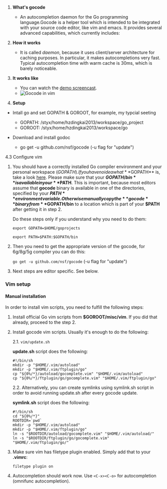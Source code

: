 1. **What's gocode**
    - An autocompletion daemon for the Go programming language.Gocode is a helper tool which is intended to be integrated with your source code editor, like vim and emacs. It provides several advanced capabilities, which currently includes:

2. **How it works**
    - It is called *daemon*, because it uses client/server architecture for caching purposes. In particular, it makes autocompletions very fast. Typical autocompletion time with warm cache is 30ms, which is barely noticeable.

3. **It works like**
    - You can watch the [demo screencast](http://nosmileface.ru/images/gocode-demo.swf).
    - ![Gocode in vim](http://nosmileface.ru/images/gocode-screenshot.png)

4. **Setup**

- Intall go and set GOPATH & GOROOT, for example, my typcial seeting
    - GOPATH: /styx/home/hzdingkai2013/workspace/go_project
    - GOROOT: /styx/home/hzdingkai2013/workspace/go

- Download and install godoc
    - go get -u github.com/nsf/gocode (-u flag for "update")

4.3 Configure vim 
    

 1. You should have a correctly installed Go compiler environment and your personal workspace ($GOPATH). If you have no idea what **$GOPATH** is, take a look [here](http://golang.org/doc/code.html). Please make sure that your **$GOPATH/bin** is available in your **$PATH**. This is important, because most editors assume that **gocode** binary is available in one of the directories, specified by your **$PATH** environment variable. Otherwise manually copy the **gocode** binary from **$GOPATH/bin** to a location which is part of your **$PATH** after getting it in step 2.

    Do these steps only if you understand why you need to do them:

    `export GOPATH=$HOME/goprojects`

    `export PATH=$PATH:$GOPATH/bin`

 2. Then you need to get the appropriate version of the gocode, for 6g/8g/5g compiler you can do this:

    `go get -u github.com/nsf/gocode` (-u flag for "update")

 3. Next steps are editor specific. See below.

### Vim setup

#### Manual installation

In order to install vim scripts, you need to fulfill the following steps:

 1. Install official Go vim scripts from **$GOROOT/misc/vim**. If you did that already, proceed to the step 2.

 2. Install gocode vim scripts. Usually it's enough to do the following:

    2.1. `vim/update.sh`

    **update.sh** script does the following:

        #!/bin/sh
        mkdir -p "$HOME/.vim/autoload"
        mkdir -p "$HOME/.vim/ftplugin/go"
        cp "${0%/*}/autoload/gocomplete.vim" "$HOME/.vim/autoload"
        cp "${0%/*}/ftplugin/go/gocomplete.vim" "$HOME/.vim/ftplugin/go"

    2.2. Alternatively, you can create symlinks using symlink.sh script in order to avoid running update.sh after every gocode update.

    **symlink.sh** script does the following:

        #!/bin/sh
        cd "${0%/*}"
        ROOTDIR=`pwd`
        mkdir -p "$HOME/.vim/autoload"
        mkdir -p "$HOME/.vim/ftplugin/go"
        ln -s "$ROOTDIR/autoload/gocomplete.vim" "$HOME/.vim/autoload/"
        ln -s "$ROOTDIR/ftplugin/go/gocomplete.vim" "$HOME/.vim/ftplugin/go/"

 3. Make sure vim has filetype plugin enabled. Simply add that to your **.vimrc**:

    `filetype plugin on`

 4. Autocompletion should work now. Use `<C-x><C-o>` for autocompletion (omnifunc autocompletion).

